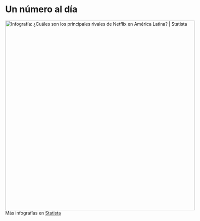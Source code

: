 # Un número al día


<a href="https://es.statista.com/grafico/29404/servicios-de-streaming-con-mas-suscriptores-en-america-latina/" title="Infografía: ¿Cuáles son los principales rivales de Netflix en América Latina? | Statista"><img src="https://cdn.statcdn.com/Infographic/images/normal/29404.jpeg" alt="Infografía: ¿Cuáles son los principales rivales de Netflix en América Latina? | Statista" width="600" height="auto" style="width: 600px; height: auto !important; max-width:960px;-ms-interpolation-mode: bicubic;"/></a><br />Más infografías en <a href="https://es.statista.com/grafico-del-dia/">Statista</a>
